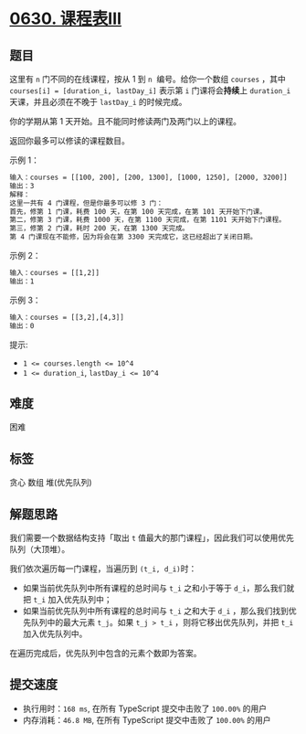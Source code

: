 # [0630. 课程表III](https://leetcode-cn.com/problems/course-schedule-iii/)

## 题目

这里有 `n` 门不同的在线课程，按从 1 到 `n`  编号。给你一个数组 `courses` ，其中 `courses[i] = [duration_i, lastDay_i]` 表示第 `i` 门课将会**持续**上 `duration_i` 天课，并且必须在不晚于 `lastDay_i` 的时候完成。

你的学期从第 1 天开始。且不能同时修读两门及两门以上的课程。

返回你最多可以修读的课程数目。

示例 1：

```txt
输入：courses = [[100, 200], [200, 1300], [1000, 1250], [2000, 3200]]
输出：3
解释：
这里一共有 4 门课程，但是你最多可以修 3 门：
首先，修第 1 门课，耗费 100 天，在第 100 天完成，在第 101 天开始下门课。
第二，修第 3 门课，耗费 1000 天，在第 1100 天完成，在第 1101 天开始下门课程。
第三，修第 2 门课，耗时 200 天，在第 1300 天完成。
第 4 门课现在不能修，因为将会在第 3300 天完成它，这已经超出了关闭日期。
```

示例 2：

```txt
输入：courses = [[1,2]]
输出：1
```

示例 3：

```txt
输入：courses = [[3,2],[4,3]]
输出：0
```

提示:

- `1 <= courses.length <= 10^4`
- `1 <= duration_i`, `lastDay_i <= 10^4`

## 难度

困难

## 标签

贪心 数组 堆(优先队列)

## 解题思路

我们需要一个数据结构支持「取出 `t` 值最大的那门课程」，因此我们可以使用优先队列（大顶堆）。

我们依次遍历每一门课程，当遍历到 `(t_i, d_i)`时：

- 如果当前优先队列中所有课程的总时间与 `t_i` 之和小于等于 `d_i`，那么我们就把 `t_i` 加入优先队列中；
- 如果当前优先队列中所有课程的总时间与 `t_i` 之和大于 `d_i` ，那么我们找到优先队列中的最大元素 `t_j`。如果 `t_j > t_i` ，则将它移出优先队列，并把 `t_i` 加入优先队列中。

在遍历完成后，优先队列中包含的元素个数即为答案。

## 提交速度

- 执行用时：`168 ms`, 在所有 TypeScript 提交中击败了 `100.00%` 的用户
- 内存消耗：`46.8 MB`, 在所有 TypeScript 提交中击败了 `100.00%` 的用户

